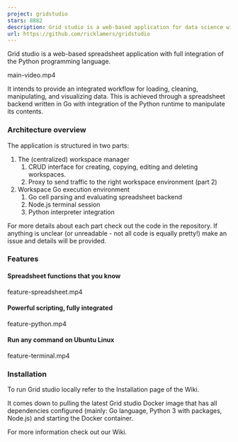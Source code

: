 ```yaml
---
project: gridstudio
stars: 8882
description: Grid studio is a web-based application for data science with full integration of open source data science frameworks and languages.
url: https://github.com/ricklamers/gridstudio
---
```


Grid studio is a web-based spreadsheet application with full integration of the Python programming language.

main-video.mp4

It intends to provide an integrated workflow for loading, cleaning, manipulating, and visualizing data. This is achieved through a spreadsheet backend written in Go with integration of the Python runtime to manipulate its contents.

### Architecture overview

The application is structured in two parts:

1.  The (centralized) workspace manager
    1.  CRUD interface for creating, copying, editing and deleting workspaces.
    2.  Proxy to send traffic to the right workspace environment (part 2)
2.  Workspace Go execution environment
    1.  Go cell parsing and evaluating spreadsheet backend
    2.  Node.js terminal session
    3.  Python interpreter integration

For more details about each part check out the code in the repository. If anything is unclear (or unreadable - not all code is equally pretty!) make an issue and details will be provided.

### Features

#### Spreadsheet functions that you know

feature-spreadsheet.mp4

#### Powerful scripting, fully integrated

feature-python.mp4

#### Run any command on Ubuntu Linux

feature-terminal.mp4

### Installation

To run Grid studio locally refer to the Installation page of the Wiki.

It comes down to pulling the latest Grid studio Docker image that has all dependencies configured (mainly: Go language, Python 3 with packages, Node.js) and starting the Docker container.

For more information check out our Wiki.
